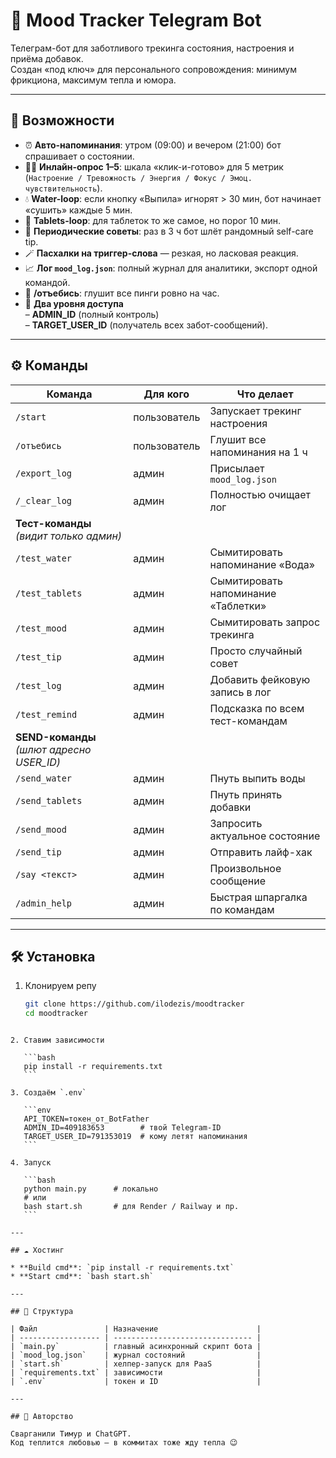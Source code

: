 # 🧠 Mood Tracker Telegram Bot

Телеграм-бот для заботливого трекинга состояния, настроения и приёма добавок.  
Создан «под ключ» для персонального сопровождения: минимум фрикциона, максимум тепла и юмора.

---

## 🚀 Возможности

- ⏰ **Авто-напоминания**: утром (09:00) и вечером (21:00) бот спрашивает о состоянии.
- 🧑‍⚕️ **Инлайн-опрос 1–5**: шкала «клик-и-готово» для 5 метрик  
  (`Настроение / Тревожность / Энергия / Фокус / Эмоц. чувствительность`).
- 💧 **Water-loop**: если кнопку «Выпила» игнорят > 30 мин, бот начинает «сушить» каждые 5 мин.
- 💊 **Tablets-loop**: для таблеток то же самое, но порог 10 мин.
- 📌 **Периодические советы**: раз в 3 ч бот шлёт рандомный self-care tip.
- 🪄 **Пасхалки на триггер-слова** — резкая, но ласковая реакция.
- 📈 **Лог `mood_log.json`**: полный журнал для аналитики, экспорт одной командой.
- 📴 **/отъебись**: глушит все пинги ровно на час.
- 👫 **Два уровня доступа**  
  – **ADMIN_ID** (полный контроль)  
  – **TARGET_USER_ID** (получатель всех забот-сообщений).

---

## ⚙️ Команды

| Команда | Для кого | Что делает |
|---------|----------|------------|
| `/start` | пользователь | Запускает трекинг настроения |
| `/отъебись` | пользователь | Глушит все напоминания на 1 ч |
| `/export_log` | админ | Присылает `mood_log.json` |
| `/_clear_log` | админ | Полностью очищает лог |
| **Тест-команды** *(видит только админ)* | | |
| `/test_water` | админ | Сымитировать напоминание «Вода» |
| `/test_tablets` | админ | Сымитировать напоминание «Таблетки» |
| `/test_mood` | админ | Сымитировать запрос трекинга |
| `/test_tip` | админ | Просто случайный совет |
| `/test_log` | админ | Добавить фейковую запись в лог |
| `/test_remind` | админ | Подсказка по всем тест-командам |
| **SEND-команды** *(шлют адресно USER_ID)* | | |
| `/send_water` | админ | Пнуть выпить воды |
| `/send_tablets` | админ | Пнуть принять добавки |
| `/send_mood` | админ | Запросить актуальное состояние |
| `/send_tip` | админ | Отправить лайф-хак |
| `/say <текст>` | админ | Произвольное сообщение |
| `/admin_help` | админ | Быстрая шпаргалка по командам |

---

## 🛠️ Установка

1. Клонируем репу  
   ```bash
   git clone https://github.com/ilodezis/moodtracker
   cd moodtracker
````

2. Ставим зависимости

   ```bash
   pip install -r requirements.txt
   ```

3. Создаём `.env`

   ```env
   API_TOKEN=токен_от_BotFather
   ADMIN_ID=409183653        # твой Telegram-ID
   TARGET_USER_ID=791353019  # кому летят напоминания
   ```

4. Запуск

   ```bash
   python main.py      # локально
   # или
   bash start.sh       # для Render / Railway и пр.
   ```

---

## ☁️ Хостинг

* **Build cmd**: `pip install -r requirements.txt`
* **Start cmd**: `bash start.sh`

---

## 📁 Структура

| Файл               | Назначение                      |
| ------------------ | ------------------------------- |
| `main.py`          | главный асинхронный скрипт бота |
| `mood_log.json`    | журнал состояний                |
| `start.sh`         | хелпер-запуск для PaaS          |
| `requirements.txt` | зависимости                     |
| `.env`             | токен и ID                      |

---

## 🧸 Авторство

Сварганили Тимур и ChatGPT.
Код теплится любовью — в коммитах тоже жду тепла 😉

